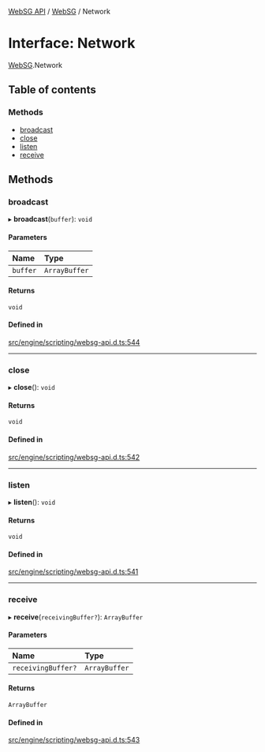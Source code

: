 [WebSG API](../README.md) / [WebSG](../modules/WebSG.md) / Network

# Interface: Network

[WebSG](../modules/WebSG.md).Network

## Table of contents

### Methods

- [broadcast](WebSG.Network.md#broadcast)
- [close](WebSG.Network.md#close)
- [listen](WebSG.Network.md#listen)
- [receive](WebSG.Network.md#receive)

## Methods

### broadcast

▸ **broadcast**(`buffer`): `void`

#### Parameters

| Name | Type |
| :------ | :------ |
| `buffer` | `ArrayBuffer` |

#### Returns

`void`

#### Defined in

[src/engine/scripting/websg-api.d.ts:544](https://github.com/thirdroom/thirdroom/blob/fe402010/src/engine/scripting/websg-api.d.ts#L544)

___

### close

▸ **close**(): `void`

#### Returns

`void`

#### Defined in

[src/engine/scripting/websg-api.d.ts:542](https://github.com/thirdroom/thirdroom/blob/fe402010/src/engine/scripting/websg-api.d.ts#L542)

___

### listen

▸ **listen**(): `void`

#### Returns

`void`

#### Defined in

[src/engine/scripting/websg-api.d.ts:541](https://github.com/thirdroom/thirdroom/blob/fe402010/src/engine/scripting/websg-api.d.ts#L541)

___

### receive

▸ **receive**(`receivingBuffer?`): `ArrayBuffer`

#### Parameters

| Name | Type |
| :------ | :------ |
| `receivingBuffer?` | `ArrayBuffer` |

#### Returns

`ArrayBuffer`

#### Defined in

[src/engine/scripting/websg-api.d.ts:543](https://github.com/thirdroom/thirdroom/blob/fe402010/src/engine/scripting/websg-api.d.ts#L543)
